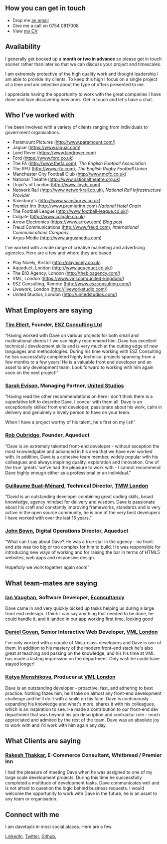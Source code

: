 ## How you can get in touch
 - Drop me [an email](mailto:dave.taylor@pogokid.com)
 - Give me a call on 0754 0817008
 - View [my CV](/cv)

## Availability

I generally get booked up a **month or two in advance** so please get in touch sooner rather than
later so that we can discuss your project and timescales.

I am extremely protective of the high quality work and thought leadership I am able to 
provide my clients. To keep this high I focus on a single project at a time and am selective
about the type of offers presented to me.

I appreciate having the opportunity to work with the great companies I have done and love discovering new ones.
Get in touch and let's have a chat.

## Who I've worked with

I've been involved with a variety of clients ranging from individuals to
government organisations.

 - Paramount Pictures (<http://www.paramount.com/>)
 - Jaguar (<https://www.jaguar.com>)
 - Land Rover (<https://www.landrover.com>)
 - Ford (<https://www.ford.co.uk>)
 - The FA (<http://www.thefa.com>), _The English Football Association_
 - The RFU (<http://www.rfu.com>), _The English Rugby Football Union_
 - Manchester City Football Club (<http://www.mcfc.co.uk>)
 - National Theatre (<http://www.nationaltheatre.org.uk>)
 - Lloyd's of London (<http://www.lloyds.com>)
 - Network Rail (<http://www.networkrail.co.uk>), _National Rail Infrastructure Provider_
 - Sainsbury's (<http://www.sainsburys.co.uk>)
 - Premier Inn (<http://www.premierinn.com>) _National Hotel Chain_
 - The Football League (<http://www.football-league.co.uk/>)
 - Colgate (<http://www.colgate.co.uk>)
 - Arrow Electronics (<https://www.arrow.com>) _[Blog post](/blog/2016/01/08/arrow-electronics-the-global-component-provider/)_
 - Freud Communications (<http://www.freud.com>), _International Communications Company_
 - Argus Media (<http://www.argusmedia.com>)

I've worked with a wide range of creative marketing and advertising agencies. Here are a few and where they are based.

 - Play Nicely, Bristol (<http://playnicely.co.uk>)
 - Aqueduct, London (<http://www.aqueduct.co.uk/>)
 - The BIO Agency, London (<http://thebioagency.com/>)
 - VML, London (<https://www.vml.com/united-kingdom/>)
 - ESZ Consulting, Remote (<http://www.eszconsulting.com/>)
 - Livework, London (<http://liveworkstudio.com/>)
 - United Studios, London (<http://unitedstudios.com/>)

## What Employers are saying

### [Tim Ellert](https://www.linkedin.com/in/timellert), Founder, [ESZ Consulting Ltd](http://eszconsulting.com)

“Having worked with Dave on various projects for both small and multinational clients I / we can highly recommend him. Dave has excellent technical / development skills and is very much at the cutting edge of new languages and methodologies. During his time working with ESZ Consulting he has successfully completed highly technical projects spanning from a few months to a few years! He is a valuable front end developer and an asset to any development team. Look forward to working with him again soon on the next project!”


### [Sarah Evison](http://uk.linkedin.com/pub/sarah-evison/1/9a2/7a0), Managing Partner, [United Studios](http://unitedstudios.com)

“Having read the other recommendations on here I don't think there is a superlative left to describe Dave. I concur with them all. Dave is an exceptionally skilled front end developer, passionate about his work, calm in delivery and genuinely a lovely person to have on your team.

When I have a project worthy of his talent, he's first on my list!”


### [Rob Oubridge](http://www.linkedin.com/pub/rob-oubridge/1/167/845), Founder, Aqueduct

“Dave is an extremely talented front-end developer - without exception the most knowledgable and advanced in his area that we have ever worked with. In addition, Dave is a cohesive team member, widely popular with his colleagues and always inspiring quality, exploration and innovation. One of the true 'greats' we've had the pleasure to work with - I cannot recommend Dave highly enough either as a professional or an individual.”


### [Guillaume Buat-Ménard](http://www.linkedin.com/in/buatmenard), Technical Director, [TMW London](http://www.tmw.co.uk)

“David is an outstanding developer combining great coding skills, broad knowledge, agency mindset for delivery and wisdom. Dave is passionate about his craft and constantly improving frameworks, standards and is very active in the open source community, he is one of the very best developers I have worked with over the last 15 years.”


### [John Bown](http://www.linkedin.com/in/johnbown), Digital Operations Director, Aqueduct

“What can I say about Dave? He was a true star in the agency - no front-end site was too big or too complex for him to build. He was responsible for introducing new ways of working and for raising the bar in terms of HTML5 websites, web apps and responsive design.

Hopefully we work together again soon!”



## What team-mates are saying

### [Ian Vaughan](https://www.linkedin.com/in/ianvaughan), Software Developer, [Econsultancy](https://econsultancy.com)

Dave came in and very quickly picked up tasks helping us during a large front end redesign. I think I can say anything that needed to be done, he could handle it, and it landed in our app working first time, looking good


### [Daniel Govan](http://uk.linkedin.com/pub/daniel-govan/1/751/922/), Senior Interactive Web Developer, [VML London](http://london.vml.com)

I've only worked with a couple of Ninja-class developers and Dave is one of them. In addition to his mastery of the modern front-end stack he's also great at teaching and passing on the knowledge, and his his time at VML has made a lasting impression on the department. Only wish he could have stayed longer!


### [Katya Menshikova](http://uk.linkedin.com/in/katyamenshikova/), Producer at [VML London](http://london.vml.com)

Dave is an outstanding developer - proactive, fast, and adhering to best practice. Nothing fazes him; he'll take on almost any front-end development challenge and he'll do it with a smile on his face. Dave is continuously expanding his knowledge and what's more, shares it with his colleagues, which is an inspiration to see. He made a contribution to our front-end dev department that was beyond his job description and contractor role - much appreciated and admired by the rest of the team. Dave was an absolute joy to work with and I'd work with him again any day.



## What Clients are saying

### [Rakesh Thakkar](http://uk.linkedin.com/pub/rakesh-thakkar/14/3a2/64a/), E-Commerce Consultant, Whitbread / Premier Inn

I had the pleasure of meeting Dave when he was assigned to one of my large scale development projects. During this time he successfully completed a multitude of development tasks. Dave communicates well and is not afraid to question the logic behind business requests. I would welcome the opportunity to work with Dave in the future, he is an asset to any team or organisation.




## Connect with me

I am davetayls in most social places. Here are a few.

[LinkedIn](http://www.linkedin.com/in/davetayls),
[Twitter](http://twitter.com/davetayls),
[Github](http://github.com/davetayls),

